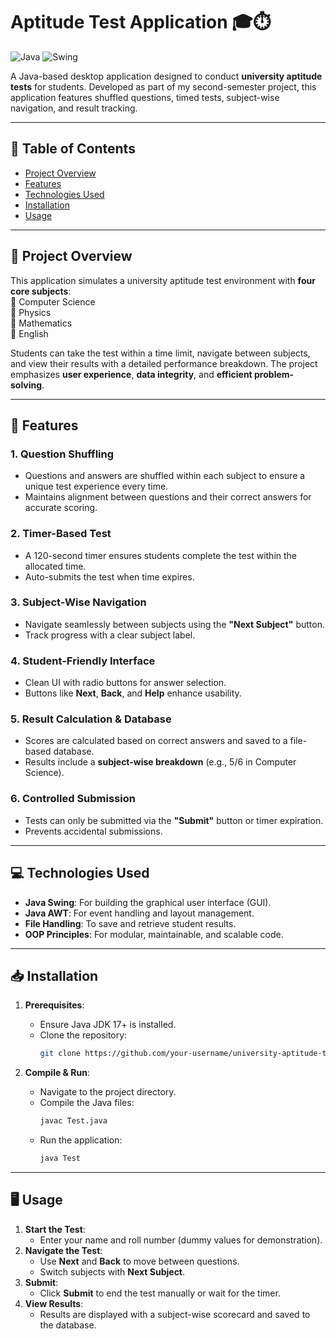 # Aptitude Test Application 🎓⏱️

![Java](https://img.shields.io/badge/Java-blue)
![Swing](https://img.shields.io/badge/Java%20Swing-GUI-orange)


A Java-based desktop application designed to conduct **university aptitude tests** for students. Developed as part of my second-semester project, this application features shuffled questions, timed tests, subject-wise navigation, and result tracking. 

---

## 📌 Table of Contents
- [Project Overview](#-project-overview)
- [Features](#-features)
- [Technologies Used](#-technologies-used)
- [Installation](#-installation)
- [Usage](#-usage)
---

## 🚀 Project Overview

This application simulates a university aptitude test environment with **four core subjects**:  
🔹 Computer Science  
🔹 Physics  
🔹 Mathematics  
🔹 English  

Students can take the test within a time limit, navigate between subjects, and view their results with a detailed performance breakdown. The project emphasizes **user experience**, **data integrity**, and **efficient problem-solving**.

---

## 🌟 Features

### 1. **Question Shuffling**  
   - Questions and answers are shuffled within each subject to ensure a unique test experience every time.  
   - Maintains alignment between questions and their correct answers for accurate scoring.

### 2. **Timer-Based Test**  
   - A 120-second timer ensures students complete the test within the allocated time.  
   - Auto-submits the test when time expires.

### 3. **Subject-Wise Navigation**  
   - Navigate seamlessly between subjects using the **"Next Subject"** button.  
   - Track progress with a clear subject label.

### 4. **Student-Friendly Interface**  
   - Clean UI with radio buttons for answer selection.  
   - Buttons like **Next**, **Back**, and **Help** enhance usability.  

### 5. **Result Calculation & Database**  
   - Scores are calculated based on correct answers and saved to a file-based database.  
   - Results include a **subject-wise breakdown** (e.g., 5/6 in Computer Science).

### 6. **Controlled Submission**  
   - Tests can only be submitted via the **"Submit"** button or timer expiration.  
   - Prevents accidental submissions.

---

## 💻 Technologies Used
- **Java Swing**: For building the graphical user interface (GUI).  
- **Java AWT**: For event handling and layout management.  
- **File Handling**: To save and retrieve student results.  
- **OOP Principles**: For modular, maintainable, and scalable code.  

---

## 📥 Installation

1. **Prerequisites**:  
   - Ensure Java JDK 17+ is installed.  
   - Clone the repository:  
     ```bash
     git clone https://github.com/your-username/university-aptitude-test.git
     ```

2. **Compile & Run**:  
   - Navigate to the project directory.  
   - Compile the Java files:  
     ```bash
     javac Test.java
     ```
   - Run the application:  
     ```bash
     java Test
     ```

---

## 🖥️ Usage

1. **Start the Test**:  
   - Enter your name and roll number (dummy values for demonstration).  
2. **Navigate the Test**:  
   - Use **Next** and **Back** to move between questions.  
   - Switch subjects with **Next Subject**.  
3. **Submit**:  
   - Click **Submit** to end the test manually or wait for the timer.  
4. **View Results**:  
   - Results are displayed with a subject-wise scorecard and saved to the database.

